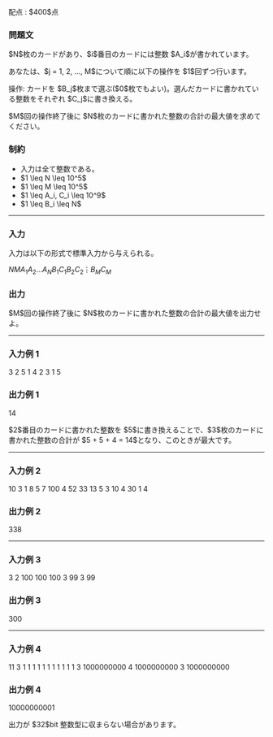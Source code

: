
<div>

<span>

<span>

<p>
配点 : $400$点
</p>

<div>

<section>

### **問題文**

<p>
$N$枚のカードがあり、$i$番目のカードには整数 $A_i$が書かれています。
</p>

<p>
あなたは、$j = 1, 2, ..., M$について順に以下の操作を $1$回ずつ行います。
</p>

<p>
操作: カードを $B_j$枚まで選ぶ($0$枚でもよい)。選んだカードに書かれている整数をそれぞれ $C_j$に書き換える。
</p>

<p>
$M$回の操作終了後に $N$枚のカードに書かれた整数の合計の最大値を求めてください。
</p>

</section>

</div>

<div>

<section>

### **制約**

<ul>

<li>
入力は全て整数である。
</li>

<li>
$1 \leq N \leq 10^5$
</li>

<li>
$1 \leq M \leq 10^5$
</li>

<li>
$1 \leq A_i, C_i \leq 10^9$
</li>

<li>
$1 \leq B_i \leq N$
</li>

</ul>

</section>

</div>

---

<div>

<div>

<section>

### **入力**

<p>
入力は以下の形式で標準入力から与えられる。
</p>

<div>

$N$$M$$A_1$$A_2$$...$$A_N$$B_1$$C_1$$B_2$$C_2$$\vdots$$B_M$$C_M$
</div>

</section>

</div>

<div>

<section>

### **出力**

<p>
$M$回の操作終了後に $N$枚のカードに書かれた整数の合計の最大値を出力せよ。
</p>

</section>

</div>

</div>

---

<div>

<section>

### **入力例 1**

<div>

3 2
5 1 4
2 3
1 5

</div>

</section>

</div>

<div>

<section>

### **出力例 1**

<div>

14

</div>

<p>
$2$番目のカードに書かれた整数を $5$に書き換えることで、$3$枚のカードに書かれた整数の合計が $5 + 5 + 4 = 14$となり、このときが最大です。
</p>

</section>

</div>

---

<div>

<section>

### **入力例 2**

<div>

10 3
1 8 5 7 100 4 52 33 13 5
3 10
4 30
1 4

</div>

</section>

</div>

<div>

<section>

### **出力例 2**

<div>

338

</div>

</section>

</div>

---

<div>

<section>

### **入力例 3**

<div>

3 2
100 100 100
3 99
3 99

</div>

</section>

</div>

<div>

<section>

### **出力例 3**

<div>

300

</div>

</section>

</div>

---

<div>

<section>

### **入力例 4**

<div>

11 3
1 1 1 1 1 1 1 1 1 1 1
3 1000000000
4 1000000000
3 1000000000

</div>

</section>

</div>

<div>

<section>

### **出力例 4**

<div>

10000000001

</div>

<p>
出力が $32$bit 整数型に収まらない場合があります。
</p>

</section>

</div>

</span>

</span>

</div>
